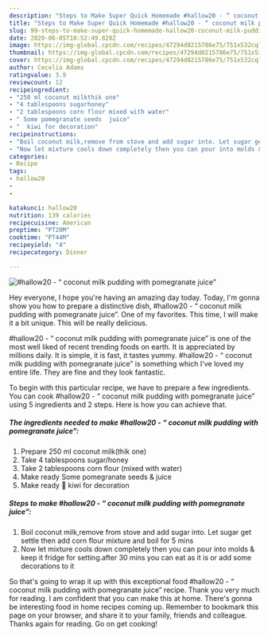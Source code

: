 ```yaml
---
description: "Steps to Make Super Quick Homemade #hallow20 - “ coconut milk pudding with pomegranate juice”"
title: "Steps to Make Super Quick Homemade #hallow20 - “ coconut milk pudding with pomegranate juice”"
slug: 99-steps-to-make-super-quick-homemade-hallow20-coconut-milk-pudding-with-pomegranate-juice
date: 2020-06-05T18:52:49.828Z
image: https://img-global.cpcdn.com/recipes/47294d0215786e75/751x532cq70/hallow20-coconut-milk-pudding-with-pomegranate-juice-recipe-main-photo.jpg
thumbnail: https://img-global.cpcdn.com/recipes/47294d0215786e75/751x532cq70/hallow20-coconut-milk-pudding-with-pomegranate-juice-recipe-main-photo.jpg
cover: https://img-global.cpcdn.com/recipes/47294d0215786e75/751x532cq70/hallow20-coconut-milk-pudding-with-pomegranate-juice-recipe-main-photo.jpg
author: Cecelia Adams
ratingvalue: 3.9
reviewcount: 12
recipeingredient:
- "250 ml coconut milkthik one"
- "4 tablespoons sugarhoney"
- "2 tablespoons corn flour mixed with water"
- " Some pomegranate seeds  juice"
- "  kiwi for decoration"
recipeinstructions:
- "Boil coconut milk,remove from stove and add sugar into. Let sugar get settle then add corn flour mixture and boil for 5 mins"
- "Now let mixture cools down completely then you can pour into molds &amp; keep it fridge for setting.after 30 mins you can eat as it is or add some decorations to it"
categories:
- Recipe
tags:
- hallow20
- 
- 

katakunci: hallow20   
nutrition: 139 calories
recipecuisine: American
preptime: "PT20M"
cooktime: "PT44M"
recipeyield: "4"
recipecategory: Dinner

---
```



![#hallow20 - “ coconut milk pudding with pomegranate juice”](https://img-global.cpcdn.com/recipes/47294d0215786e75/751x532cq70/hallow20-coconut-milk-pudding-with-pomegranate-juice-recipe-main-photo.jpg)

Hey everyone, I hope you're having an amazing day today. Today, I'm gonna show you how to prepare a distinctive dish, #hallow20 - “ coconut milk pudding with pomegranate juice”. One of my favorites. This time, I will make it a bit unique. This will be really delicious.



#hallow20 - “ coconut milk pudding with pomegranate juice” is one of the most well liked of recent trending foods on earth. It is appreciated by millions daily. It is simple, it is fast, it tastes yummy. #hallow20 - “ coconut milk pudding with pomegranate juice” is something which I've loved my entire life. They are fine and they look fantastic.


To begin with this particular recipe, we have to prepare a few ingredients. You can cook #hallow20 - “ coconut milk pudding with pomegranate juice” using 5 ingredients and 2 steps. Here is how you can achieve that.

<!--inarticleads1-->

##### The ingredients needed to make #hallow20 - “ coconut milk pudding with pomegranate juice”:

1. Prepare 250 ml coconut milk(thik one)
1. Take 4 tablespoons sugar/honey
1. Take 2 tablespoons corn flour (mixed with water)
1. Make ready  Some pomegranate seeds &amp; juice
1. Make ready  🥝 kiwi for decoration




<!--inarticleads2-->

##### Steps to make #hallow20 - “ coconut milk pudding with pomegranate juice”:

1. Boil coconut milk,remove from stove and add sugar into. Let sugar get settle then add corn flour mixture and boil for 5 mins
1. Now let mixture cools down completely then you can pour into molds &amp; keep it fridge for setting.after 30 mins you can eat as it is or add some decorations to it




So that's going to wrap it up with this exceptional food #hallow20 - “ coconut milk pudding with pomegranate juice” recipe. Thank you very much for reading. I am confident that you can make this at home. There's gonna be interesting food in home recipes coming up. Remember to bookmark this page on your browser, and share it to your family, friends and colleague. Thanks again for reading. Go on get cooking!
